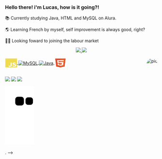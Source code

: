### Hello there!  i'm Lucas, how is it going?!

📚 Currently studying Java, HTML and MySQL on Alura.

🌎 Learning French by myself, self improvement is always good, right?

🧑‍💻 Looking foward to joining the labour market




<div align="center">
  <a href="https://github.com/lucasstrey">
  <img height="180em" src="https://github-readme-stats.vercel.app/api?username=lucasstrey&show_icons=true&theme=dracula&include_all_commits=true&count_private=true"/>
  <img height="180em" src="https://github-readme-stats.vercel.app/api/top-langs/?username=lucasstrey&layout=compact&langs_count=7&theme=dracula"/>
</div>
<div style="display: inline_block"><br>
   <img align="center" alt="Js" height="30" width="40" src="https://raw.githubusercontent.com/devicons/devicon/master/icons/javascript/javascript-plain.svg">
   <img align="center" alt="MySQL" height="30" width="40" src="https://img.shields.io/badge/MySQL-00000F?style=for-the-badge&logo=mysql&logoColor=white">
   <img align="center" alt="Java" height="30" width="40" src="https://img.shields.io/badge/Java-ED8B00?style=for-the-badge&logo=java&logoColor=white">
   <img align="center" alt="HTML" height="30" width="40" src="https://raw.githubusercontent.com/devicons/devicon/master/icons/html5/html5-original.svg">
   <img align="right" alt="pic" height="70" style="border-radius:20px;" src="http://ForTheBadge.com/images/badges/built-with-love.svg">
</div>
  
  ##
 
<div> 
  
  <a href="https://instagram.com/luscabenassi" target="_blank"><img src="https://img.shields.io/badge/-Instagram-%23E4405F?style=for-the-badge&logo=instagram&logoColor=white" target="_blank"></a>
 <a href = "mailto:lucasstreybenassi1999@gmail.com"><img src="https://img.shields.io/badge/-Gmail-%23333?style=for-the-badge&logo=gmail&logoColor=white" target="_blank"></a>
  <a href = "https://api.whatsapp.com/send?phone=47999472531&text=Digite%20aqui%20sua%20mensagem"><img src="https://img.shields.io/badge/WhatsApp-25D366?style=for-the-badge&logo=whatsapp&logoColor=white" target="_blank"></a>
  
   ![Snake animation](https://github.com/rafaballerini/rafaballerini/blob/output/github-contribution-grid-snake.svg)
   
 
</div>
.
-->
